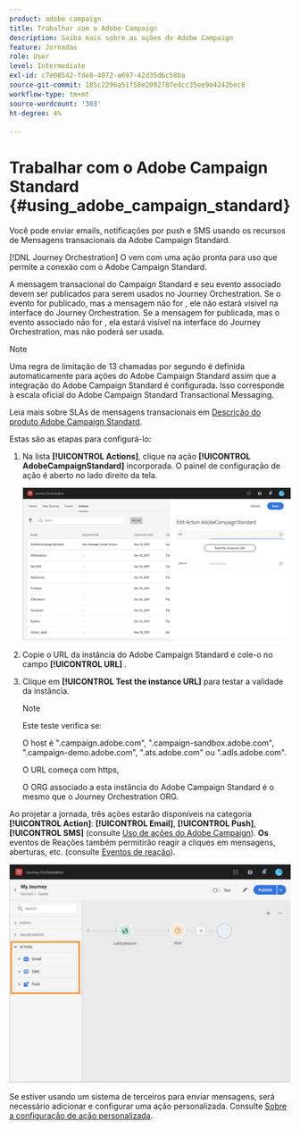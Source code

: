 ```yaml
---
product: adobe campaign
title: Trabalhar com o Adobe Campaign
description: Saiba mais sobre as ações do Adobe Campaign
feature: Jornadas
role: User
level: Intermediate
exl-id: c7e08542-fde8-4072-a697-42d35d6c58ba
source-git-commit: 185c2296a51f58e2092787edcc35ee9e4242bec8
workflow-type: tm+mt
source-wordcount: '303'
ht-degree: 4%

---
```


# Trabalhar com o Adobe Campaign Standard {#using_adobe_campaign_standard}

Você pode enviar emails, notificações por push e SMS usando os recursos de Mensagens transacionais da Adobe Campaign Standard.

[!DNL Journey Orchestration] O vem com uma ação pronta para uso que permite a conexão com o Adobe Campaign Standard.

A mensagem transacional do Campaign Standard e seu evento associado devem ser publicados para serem usados no Journey Orchestration. Se o evento for publicado, mas a mensagem não for , ele não estará visível na interface do Journey Orchestration. Se a mensagem for publicada, mas o evento associado não for , ela estará visível na interface do Journey Orchestration, mas não poderá ser usada.

>[!NOTE]
>
>Uma regra de limitação de 13 chamadas por segundo é definida automaticamente para ações do Adobe Campaign Standard assim que a integração do Adobe Campaign Standard é configurada. Isso corresponde à escala oficial do Adobe Campaign Standard Transactional Messaging.
>
>Leia mais sobre SLAs de mensagens transacionais em [Descrição do produto Adobe Campaign Standard](https://helpx.adobe.com/legal/product-descriptions/campaign-standard.html).

Estas são as etapas para configurá-lo:

1. Na lista **[!UICONTROL Actions]**, clique na ação **[!UICONTROL AdobeCampaignStandard]** incorporada. O painel de configuração de ação é aberto no lado direito da tela.

   ![](../assets/actioncampaign.png)

1. Copie o URL da instância do Adobe Campaign Standard e cole-o no campo **[!UICONTROL URL]** .

1. Clique em **[!UICONTROL Test the instance URL]** para testar a validade da instância.

   >[!NOTE]
   >
   >Este teste verifica se:
   >
   >O host é &quot;.campaign.adobe.com&quot;, &quot;.campaign-sandbox.adobe.com&quot;, &quot;.campaign-demo.adobe.com&quot;, &quot;.ats.adobe.com&quot; ou &quot;.adls.adobe.com&quot;.
   >
   >O URL começa com https,
   >
   >O ORG associado a esta instância do Adobe Campaign Standard é o mesmo que o Journey Orchestration ORG.

Ao projetar a jornada, três ações estarão disponíveis na categoria **[!UICONTROL Action]**: **[!UICONTROL Email]**, **[!UICONTROL Push]**, **[!UICONTROL SMS]** (consulte [Uso de ações do Adobe Campaign](../building-journeys/using-adobe-campaign-actions.md)). **Os** eventos de Reações também permitirão reagir a cliques em mensagens, aberturas, etc. (consulte [Eventos de reação](../building-journeys/reaction-events.md)).

![](../assets/journey58.png)

Se estiver usando um sistema de terceiros para enviar mensagens, será necessário adicionar e configurar uma ação personalizada. Consulte [Sobre a configuração de ação personalizada](../action/about-custom-action-configuration.md).
